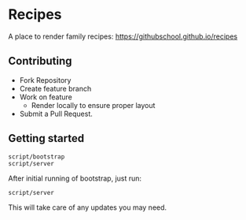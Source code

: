 # Recipes

A place to render family recipes: https://githubschool.github.io/recipes

## Contributing
- Fork Repository
- Create feature branch
- Work on feature
  - Render locally to ensure proper layout
- Submit a Pull Request.

## Getting started

```
script/bootstrap
script/server
```

After initial running of bootstrap, just run:

```
script/server
```
This will take care of any updates you may need.
